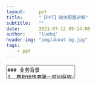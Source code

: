 ```yaml
---
layout:     ppt
title:      "【PPT】爬虫配置讲解"
subtitle:   ""
date:       2021-07-12 09:14:00
author:     "luohq"
header-img: "img/about-bg.jpg"
tags:
    - ppt
---
```

<textarea data-template>
### 业务背景
1. 数据组想要第一时间获取各地限行规则
2. 数据组整理了大量提供限行新闻的网站、微信公众号、新浪微博
3. 数据组仅需要网站内容中包含限行提示的内容（即文章详情中包含关键字'限行'等）
4. 网站内容的提取过程大致遵循：网站链接 -> 文章链接列表 -> 点击链接获取正文详情

--

### 开发背景
1. 开发一个通用的网站爬取工具，最好可以配置爬取规则
2. 爬虫工具选择Python Scrapy：对于网站的超链接列表提取基于Scrapy.CrawlSpider rules，对文章详情内容的提取基于ItemLoaders selector
3. 爬虫规则基于JSON（start_urls, crawl_rules, item_rules）
4. 需要提供一个爬虫规则验证工具（Scrapy+Flask），可以验证爬取规则对应的爬取结果是否正确

--

<font color='green'><b>相关依赖🍀 </b></font><br/>
1. [🔗Python Scrapy官方文档：https://docs.scrapy.org/en/latest/intro/overview.html](https://docs.scrapy.org/en/latest/intro/overview.html)<br/>
2. [🔗爬虫工具 - 添加数据来源：http://mx-datacollection-tool.inner.mxnavi.com/mainPage/DataSourceManagement](http://http://mx-datacollection-tool.inner.mxnavi.com/mainPage/DataSourceManagement)<Br/>
3. [🔗爬虫配置验证工具：http://mx-crawl-spider-validator.inner.mxnavi.com/start](http://mx-crawl-spider-validator.inner.mxnavi.com/start)<br/>


---

### 爬虫配置说明
1. 给出web网站初始界面链接URL
2. 根据css（或xpath）规则提取出初始界面中的超链接（a标签）列表
3. 依次打开提取出的超链接，并确定详情界面中的标题、发布日期、正文内容
4. 将以上3条组装成[🔗爬虫配置JSON规则](https://marqueeluo.github.io/2021/07/12/ppt-crawler/#/2)
5. 通过[🔗爬虫规则验证工具](https://marqueeluo.github.io/2021/07/12/ppt-crawler/#/3)验证爬取规则是否正确
4. 在爬虫工具中将爬虫配置JSON规则[🔗添加到爬虫数据来源](https://marqueeluo.github.io/2021/07/12/ppt-crawler/#/3)

--

### 爬虫后端逻辑
1. 后端爬虫会定时拉取配置
2. 爬虫提取配置规则中网站对应的详情页中的标题、发布日期、正文内容
3. 爬虫对标题、正文内容中的是否包含关键字进行过滤
4. 爬虫仅将包含关键字的网站详情页保存到DB

---

### 爬虫示例配置
```json
# 规则【本地宝-北京】示例如下
{
    # 初始爬取URL（支持多个）
    "start_urls": [
        "http://bj.bendibao.com/news/list_17_175_1.htm"],

    # 界面中link提取规则（支持restrict_css, restrict_xpath, restrict_json），且支持多条规则，
    # 其中restrict_css, restrict_xpath支持html页面解析，而restrict_json支持ajax请求（restrict_json为自定义提取器，官方文档没有相关说明）
    # 关于crawl_rules属性可以参考：https://docs.scrapy.org/en/latest/topics/link-extractors.html#topics-link-extractors
    "crawl_rules": [{
            "restrict_css": "#listNewsTimeLy > li > div.info > h3 > a",
            # 目前callback仅支持parse_html（即根据item_rules提取页面中数据）
            "callback": "parse_html"
        }
    ],

    # html页面中的数据信息提取规则（支持{propName}_css|xpath）
    # 目前支持属性：title, text, pulish_date
    "item_rules": {
        # {propName}_{type}: [selector1, selector2,...]且取第一个selector有值的结果（多个selector兼容不同网页布局）
        "title_css": ["body > div.wrapper > div.content_l > div.title.daoyu > h1 > strong"],
        "text_css": ["#bo"],
        "publish_date_css": ["body > div.wrapper > div.content_l > div.title.daoyu > div.article-info > span.time"]
    }
}
```

--

### 爬虫规则配置建议
1. 尽量以CSS选择器配置
2. 尽量减少选择器层级（可结合id、class等进行定位）

--

以下示例网站 - 蓬溪县人民政府 - 如下配置不建议：<br/>
```json
{
    "start_urls": ["http://www.pengxi.gov.cn/notice"],
    "crawl_rules": [
        {
            "restrict_xpath": "/html/body/div[2]/div[3]/div[1]/div/div[2]/div/div[2]/div/div/div/ul/li/a",
            "callback": "parse_html"
        }
    ],
    "item_rules": {
        "title_xpath": ["/html/body/div[2]/div[3]/div[1]/div/div/div/div/div[2]/table/tbody/tr/td/table/tbody/tr[2]/td/b"],
        "text_xpath": ["/html/body/div[2]/div[3]/div[1]/div/div/div/div/div[2]/table/tbody/tr/td/table/tbody/tr[4]/td/div"],
        "publish_date_xpath": ["/html/body/div[2]/div[3]/div[1]/div/div/div/div/div[2]/table/tbody/tr/td/table/tbody/tr[3]/td/table/tbody/tr/td/div/span[6]"]
    }
}
```
1. 实际获取不到链接
2. 层级太多可读性不好，出问题也不好排查

--

建议使用CSS选择器修改如下：<br/>
```json
{
    "start_urls": ["http://www.pengxi.gov.cn/notice"],
    "crawl_rules": [
        {
            "restrict_css": "div.portlet-column-last a",
            "callback": "parse_html"
        }
    ],
    "item_rules": {
        "title_css": ["td.content-title"],
        "text_css": ["div.content-body"],
        "publish_date_css": ["div.content-baseInfo"]
    }
}

```

--

若使用xpath，建议修改如下：<br/>
```json
{
    "start_urls": ["http://www.pengxi.gov.cn/notice"],
    "crawl_rules": [
        {
            "restrict_xpath": '//div[contains(@class, "classportlet-column-last")]//a',
            "callback": "parse_html"
        }
    ],
    "item_rules": {
        "title_xpath": ['//td[@class="content-title"]'],
        "text_xpath": ['//div[@class="content-body"]'],
        "publish_date_xpath": ['//div[@class="content-baseInfo"]']
    }
}

```

--

### 爬取规则分为2种方式
1. 基于html文档爬取（查看web浏览器中控制台中第一个请求，如果第一个请求response中含有链接，即为方式1）
2. 基于Ajax.json爬取（否则即为方式2，需要查看控制台中xhr请求识别json请求）

--

方式2 - 百家号 - 沭阳咨询<br/>
```json
{
    "start_urls": [
        "https://mbd.baidu.com/webpage?tab=main&num=10&uk=ZaalYuiJExafY8flVtp0CQ&source=pc&type=newhome&action=dynamic&format=json&otherext=h5_20201217112057&Tenger-Mhor=601671344"
    ],
    "request_headers": {},
    "request_cookies": {
        "BAIDUID": "EFA0180B2AD916F6F2C907000311BF6E:FG=1"
    },
    "crawl_rules": [{
            "restrict_json": "data.list[*].itemData.url",
            "callback": "parse_html"
        }
    ],
    "item_rules": {
        "title_css": ["#ssr-content > div.app-module_contentWrapper_2jN0Z > div.app-module_headerWrapper_3tNyU > div > h2"],
        "text_css": ["div.index-module_articleWrap_2Zphx"],
        "publish_date_css": ["#ssr-content > div.app-module_contentWrapper_2jN0Z > div.app-module_headerWrapper_3tNyU > div > div > div.index-module_authorTxt_V6XfG > div"]
    }
}
```

--

在Scrapy中支持css扩展属性如下：<br/>
- （1）::text  获取元素文本信息
- （2）::attr(name)  获取元素属性值

---

### 爬虫验证工具
![img](https://img-blog.csdnimg.cn/20210712105345616.png?x-oss-process=image/watermark,type_ZmFuZ3poZW5naGVpdGk,shadow_10,text_aHR0cHM6Ly9ibG9nLmNzZG4ubmV0L2x1bzE1MjQyMjA4MzEw,size_16,color_FFFFFF,t_70)

--

### 爬取结果
![img](https://img-blog.csdnimg.cn/20210712105500382.png?x-oss-process=image/watermark,type_ZmFuZ3poZW5naGVpdGk,shadow_10,text_aHR0cHM6Ly9ibG9nLmNzZG4ubmV0L2x1bzE1MjQyMjA4MzEw,size_16,color_FFFFFF,t_70)

---

### 添加爬虫数据来源
![img](https://img-blog.csdnimg.cn/20210712100013690.png?x-oss-process=image/watermark,type_ZmFuZ3poZW5naGVpdGk,shadow_10,text_aHR0cHM6Ly9ibG9nLmNzZG4ubmV0L2x1bzE1MjQyMjA4MzEw,size_16,color_FFFFFF,t_70)

---

# OVER✌️

</textarea>
